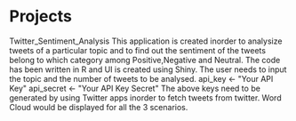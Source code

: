 # Projects
Twitter_Sentiment_Analysis
This application is created inorder to analysize tweets of a particular topic and to find out the sentiment of the tweets belong to which category among Positive,Negative and Neutral.
The code has been written in R and UI is created using Shiny.
The user needs to input the topic and the number of tweets to be analysed.
api_key <- "Your API Key"
api_secret <- "Your API Key Secret" 
The above keys need to be generated by using Twitter apps inorder to fetch tweets from twitter.
Word Cloud would be displayed for all the 3 scenarios.







